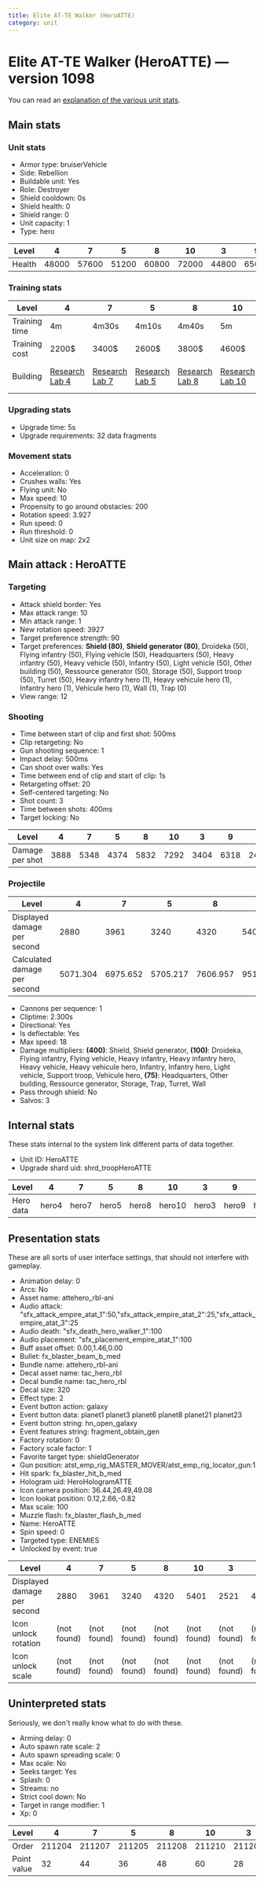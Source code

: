 ```yaml
---
title: Elite AT-TE Walker (HeroATTE)
category: unit
---
```


# Elite AT-TE Walker (HeroATTE) — version 1098

You can read an [explanation  of the various unit stats](unitexplained.md).

## Main stats

### Unit stats

  * Armor type: bruiserVehicle
  * Side: Rebellion
  * Buildable unit: Yes
  * Role: Destroyer
  * Shield cooldown: 0s
  * Shield health: 0
  * Shield range: 0
  * Unit capacity: 1
  * Type: hero

|Level |4    |7    |5    |8    |10   |3    |9    |1    |6    |2    |
|------|-----|-----|-----|-----|-----|-----|-----|-----|-----|-----|
|Health|48000|57600|51200|60800|72000|44800|65600|38400|54400|41600|


### Training stats

|Level        |4                                     |7                                     |5                                     |8                                     |10                                     |3                                     |9                                     |1                                          |6                                     |2                                     |
|-------------|--------------------------------------|--------------------------------------|--------------------------------------|--------------------------------------|---------------------------------------|--------------------------------------|--------------------------------------|-------------------------------------------|--------------------------------------|--------------------------------------|
|Training time|4m                                    |4m30s                                 |4m10s                                 |4m40s                                 |5m                                     |3m50s                                 |4m50s                                 |3m30s                                      |4m20s                                 |3m40s                                 |
|Training cost|2200$                                 |3400$                                 |2600$                                 |3800$                                 |4600$                                  |1800$                                 |4200$                                 |1000$                                      |3000$                                 |1400$                                 |
|Building     |[Research Lab 4](rebelOffenseLab.html)|[Research Lab 7](rebelOffenseLab.html)|[Research Lab 5](rebelOffenseLab.html)|[Research Lab 8](rebelOffenseLab.html)|[Research Lab 10](rebelOffenseLab.html)|[Research Lab 3](rebelOffenseLab.html)|[Research Lab 9](rebelOffenseLab.html)|[Hero Command 5](rebelTacticalCommand.html)|[Research Lab 6](rebelOffenseLab.html)|[Research Lab 2](rebelOffenseLab.html)|


### Upgrading stats

  * Upgrade time: 5s
  * Upgrade requirements: 32 data fragments

### Movement stats

  * Acceleration: 0
  * Crushes walls: Yes
  * Flying unit: No
  * Max speed: 10
  * Propensity to go around obstacles: 200
  * Rotation speed: 3.927
  * Run speed: 0
  * Run threshold: 0
  * Unit size on map: 2x2

## Main attack : HeroATTE

### Targeting

  * Attack shield border: Yes
  * Max attack range: 10
  * Min attack range: 1
  * New rotation speed: 3927
  * Target preference strength: 90
  * Target preferences: **Shield (80)**, **Shield generator (80)**, Droideka (50), Flying infantry (50), Flying vehicle (50), Headquarters (50), Heavy infantry (50), Heavy vehicle (50), Infantry (50), Light vehicle (50), Other building (50), Ressource generator (50), Storage (50), Support troop (50), Turret (50), Heavy infantry hero (1), Heavy vehicule hero (1), Infantry hero (1), Vehicule hero (1), Wall (1), Trap (0)
  * View range: 12

### Shooting

  * Time between start of clip and first shot: 500ms
  * Clip retargeting: No
  * Gun shooting sequence: 1
  * Impact delay: 500ms
  * Can shoot over walls: Yes
  * Time between end of clip and start of clip: 1s
  * Retargeting offset: 20
  * Self-centered targeting: No
  * Shot count: 3
  * Time between shots: 400ms
  * Target locking: No

|Level          |4   |7   |5   |8   |10  |3   |9   |1   |6   |2   |
|---------------|----|----|----|----|----|----|----|----|----|----|
|Damage per shot|3888|5348|4374|5832|7292|3404|6318|2430|4861|2917|


### Projectile

|Level                       |4       |7       |5       |8       |10      |3   |9       |1       |6       |2       |
|----------------------------|--------|--------|--------|--------|--------|----|--------|--------|--------|--------|
|Displayed damage per second |2880    |3961    |3240    |4320    |5401    |2521|4680    |1800    |3601    |2161    |
|Calculated damage per second|5071.304|6975.652|5705.217|7606.957|9511.304|4440|8240.870|3169.565|6340.435|3804.783|


  * Cannons per sequence: 1
  * Cliptime: 2.300s
  * Directional: Yes
  * Is deflectable: Yes
  * Max speed: 18
  * Damage multipliers: **(400)**: Shield, Shield generator, **(100)**: Droideka, Flying infantry, Flying vehicle, Heavy infantry, Heavy infantry hero, Heavy vehicle, Heavy vehicule hero, Infantry, Infantry hero, Light vehicle, Support troop, Vehicule hero, **(75)**: Headquarters, Other building, Ressource generator, Storage, Trap, Turret, Wall
  * Pass through shield: No
  * Salvos: 3

## Internal stats

These stats internal to the system link different parts of data together.

  * Unit ID: HeroATTE
  * Upgrade shard uid: shrd_troopHeroATTE

|Level    |4    |7    |5    |8    |10    |3    |9    |1    |6    |2    |
|---------|-----|-----|-----|-----|------|-----|-----|-----|-----|-----|
|Hero data|hero4|hero7|hero5|hero8|hero10|hero3|hero9|hero1|hero6|hero2|


## Presentation stats

These are all sorts of user interface settings, that should not interfere with gameplay.

  * Animation delay: 0
  * Arcs: No
  * Asset name: attehero_rbl-ani
  * Audio attack: "sfx_attack_empire_atat_1":50,"sfx_attack_empire_atat_2":25,"sfx_attack_empire_atat_3":25
  * Audio death: "sfx_death_hero_walker_1":100
  * Audio placement: "sfx_placement_empire_atat_1":100
  * Buff asset offset: 0.00,1.46,0.00
  * Bullet: fx_blaster_beam_b_med
  * Bundle name: attehero_rbl-ani
  * Decal asset name: tac_hero_rbl
  * Decal bundle name: tac_hero_rbl
  * Decal size: 320
  * Effect type: 2
  * Event button action: galaxy
  * Event button data: planet1 planet3 planet6 planet8 planet21 planet23
  * Event button string: hn_open_galaxy
  * Event features string: fragment_obtain_gen
  * Factory rotation: 0
  * Factory scale factor: 1
  * Favorite target type: shieldGenerator
  * Gun position: atst_emp_rig_MASTER_MOVER/atst_emp_rig_locator_gun:1
  * Hit spark: fx_blaster_hit_b_med
  * Hologram uid: HeroHologramATTE
  * Icon camera position: 36.44,26.49,49.08
  * Icon lookat position: 0.12,2.66,-0.82
  * Max scale: 100
  * Muzzle flash: fx_blaster_flash_b_med
  * Name: HeroATTE
  * Spin speed: 0
  * Targeted type: ENEMIES
  * Unlocked by event: true

|Level                      |4          |7          |5          |8          |10         |3          |9          |1          |6          |2          |
|---------------------------|-----------|-----------|-----------|-----------|-----------|-----------|-----------|-----------|-----------|-----------|
|Displayed damage per second|2880       |3961       |3240       |4320       |5401       |2521       |4680       |1800       |3601       |2161       |
|Icon unlock rotation       |(not found)|(not found)|(not found)|(not found)|(not found)|(not found)|(not found)|0,-20,0    |(not found)|(not found)|
|Icon unlock scale          |(not found)|(not found)|(not found)|(not found)|(not found)|(not found)|(not found)|0.5,0.5,0.5|(not found)|(not found)|


## Uninterpreted stats

Seriously, we don't really know what to do with these.

  * Arming delay: 0
  * Auto spawn rate scale: 2
  * Auto spawn spreading scale: 0
  * Max scale: No
  * Seeks target: Yes
  * Splash: 0
  * Streams: no
  * Strict cool down: No
  * Target in range modifier: 1
  * Xp: 0

|Level      |4     |7     |5     |8     |10    |3     |9     |1     |6     |2     |
|-----------|------|------|------|------|------|------|------|------|------|------|
|Order      |211204|211207|211205|211208|211210|211203|211209|211201|211206|211202|
|Point value|32    |44    |36    |48    |60    |28    |52    |20    |40    |24    |


